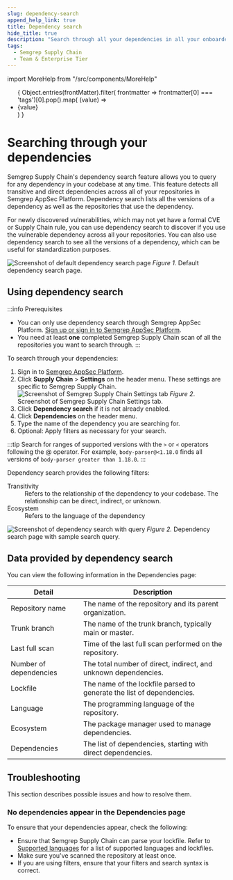 ```yaml
---
slug: dependency-search
append_help_link: true
title: Dependency search 
hide_title: true
description: "Search through all your dependencies in all your onboarded repositories at any time."
tags:
  - Semgrep Supply Chain
  - Team & Enterprise Tier
---
```


import MoreHelp from "/src/components/MoreHelp"

<ul id="tag__badge-list">
{
Object.entries(frontMatter).filter(
    frontmatter => frontmatter[0] === 'tags')[0].pop().map(
    (value) => <li class='tag__badge-item'>{value}</li> )
}
</ul>

# Searching through your dependencies

Semgrep Supply Chain's dependency search feature allows you to query for any dependency in your codebase at any time. This feature detects all transitive and direct dependencies across all of your repositories in Semgrep AppSec Platform. Dependency search lists all the versions of a dependency as well as the repositories that use the dependency.

For newly discovered vulnerabilities, which may not yet have a formal CVE or Supply Chain rule, you can use dependency search to discover if you use the vulnerable dependency across all your repositories. You can also use dependency search to see all the versions of a dependency, which can be useful for standardization purposes.

![Screenshot of default dependency search page](/img/SSC-DepSearch.png)
*Figure 1.* Default dependency search page.

## Using dependency search

:::info Prerequisites
* You can only use dependency search through Semgrep AppSec Platform. [Sign up or sign in to Semgrep AppSec Platform](https://semgrep.dev/login).
* You need at least **one** completed Semgrep Supply Chain scan of all the repositories you want to search through.
:::

To search through your dependencies: 

1. Sign in to [Semgrep AppSec Platform](https://semgrep.dev/login).
2. Click **Supply Chain** > **Settings** on the header menu. These settings are specific to Semgrep Supply Chain.
![Screenshot of Semgrep Supply Chain Settings tab](/img/sc-settings.png) *Figure 2*. Screenshot of Semgrep Supply Chain Settings tab.
3. Click <i class="fa-solid fa-toggle-large-on"></i> **Dependency search** if it is not already enabled.
4. Click **Dependencies** on the header menu.
5. Type the name of the dependency you are searching for. 
6. Optional: Apply filters as necessary for your search.

:::tip
Search for ranges of supported versions with the `>` or `<` operators following the @ operator. For example, `body-parser@<1.18.0` finds all versions of `body-parser greater than 1.18.0`.
:::
    
Dependency search provides the following filters:

<dl>
<dt>Transitivity</dt>
<dd>Refers to the relationship of the dependency to your codebase. The relationship can be direct, indirect, or unknown.</dd>
<dt>Ecosystem</dt>
<dd>Refers to the language of the dependency</dd>
</dl>

![Screenshot of dependency search with query](/img/SSC-DepSearch-Query.png)
*Figure 2.* Dependency search page with sample search query.

## Data provided by dependency search

You can view the following information in the Dependencies page:

| Detail | Description |
| ------ | ------ |
| Repository name | The name of the repository and its parent organization. |
| Trunk branch  | The name of the trunk branch, typically main or master. |
| Last full scan | Time of the last full scan performed on the repository. |
| Number of dependencies | The total number of direct, indirect, and unknown dependencies. |
| Lockfile  | The name of the lockfile parsed to generate the list of dependencies. |
| Language | The programming language of the repository. |
| Ecosystem | The package manager used to manage dependencies. |
| Dependencies | The list of dependencies, starting with direct dependencies. |

## Troubleshooting

This section describes possible issues and how to resolve them.

### No dependencies appear in the Dependencies page

To ensure that your dependencies appear, check the following:

* Ensure that Semgrep Supply Chain can parse your lockfile. Refer to [Supported languages](/supported-languages) for a list of supported languages and lockfiles.
* Make sure you've scanned the repository at least once.
* If you are using filters, ensure that your filters and search syntax is correct.

